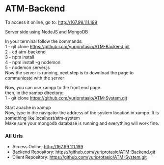 # ATM-Backend
To access it online, go to: http://167.99.111.199

Server side using NodeJS and MongoDB

In your terminal follow the commands:<br>
1 - git clone https://github.com/yuriprotasio/ATM-Backend.git <br>
2 - cd atm-backend <br>
3 - npm install <br>
4 - npm install -g nodemon <br>
5 - nodemon server.js <br>
Now the server is running, next step is to download the page to communicate with the server <br>

Now, you can use xampp to the front end page. <br>
then, in the xampp directory: <br>
1 - git clone https://github.com/yuriprotasio/ATM-System.git <br>

Start apache in xampp<br>
Now, type in the navigator the address of the system location in xampp. It is something like localhost/atm-system<br>
Make sure your mongodb database is running and everything will work fine.

### All Urls
- Access Online: http://167.99.111.199
- Backend Repository: https://github.com/yuriprotasio/ATM-Backend.git
- Client Repository: https://github.com/yuriprotasio/ATM-System.git
